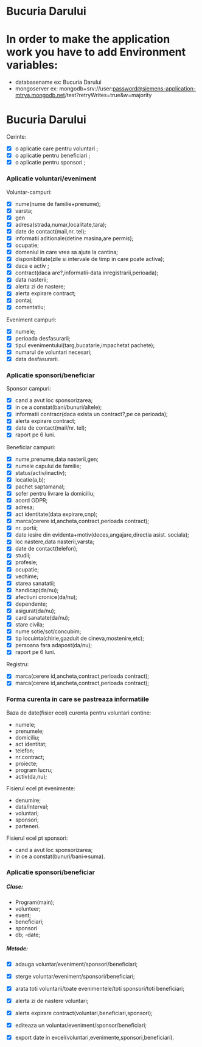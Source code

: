 # Bucuria Darului

# In order to make the application work you have to add Environment variables:
- databasename   ex: Bucuria Darului
- mongoserver    ex: mongodb+srv://user:password@siemens-application-mtrya.mongodb.net/test?retryWrites=true&w=majority


# Bucuria Darului
Cerinte:
  - [x] o aplicatie care pentru voluntari ;
  - [x] o aplicatie pentru beneficiari ;
  - [x] o aplicatie pentru sponsori ;

### Aplicatie voluntari/eveniment
 Voluntar-campuri:
 
  - [x]  nume(nume de familie+prenume); 
  - [x] varsta;
  - [x] gen
  - [x] adresa(strada,numar,localitate,tara);
  - [x] date de contact(mail,nr. tel);
  - [x] informatii aditionale(detine masina,are permis);
  - [x] ocupatie;
  - [x]  domeniul in care vrea sa ajute la cantina;
  - [x] disponibilitate(zile si intervale de timp in care poate activa);
  - [x] daca e activ ;
  - [x] contract(daca are?,informatii-data inregistrarii,perioada);
  - [x]  data nasterii;
  - [x] alerta zi de nastere;
  - [x] alerta expirare contract;
  - [x] pontaj;
  - [x] comentatiu;
 
Eveniment campuri:
  - [x] numele;
  - [x] perioada desfasurarii;
  - [x] tipul evenimentului(targ,bucatarie,impachetat pachete);
  - [x] numarul de voluntari necesari;
  - [x]  data desfasurarii.

### Aplicatie sponsori/beneficiar
Sponsor campuri:
 - [x] cand a avut loc sponsorizarea;
 - [x] in ce a constat(bani/bunuri/altele);
 - [x] informatii contracr(daca exista un contract?,pe ce perioada);
 - [x] alerta expirare contract;
 - [x] date de contact(mail/nr. tel);
 - [x] raport pe 6 luni.
  
Beneficiar campuri:
 - [x] nume,prenume,data nasterii,gen;
 - [x] numele capului de familie;
 - [x] status(activ/inactiv);
 - [x] locatie(a,b);
 - [x] pachet saptamanal;
 - [x] sofer pentru livrare la domiciliu;
 - [x] acord GDPR;
 - [x] adresa;
 - [x] act identitate(data expirare,cnp);
 - [x]  marca(cerere id,ancheta,contract,perioada contract);
 - [x] nr. portii;
 - [x] date iesire din evidenta+motiv(deces,angajare,directia asist. sociala);
 - [x] loc nastere,data nasterii,varsta;
 - [x] date de contact(telefon);
 - [x] studii;
 - [x] profesie;
 - [x] ocupatie;
 - [x] vechime;
 - [x] starea sanatatii;
 - [x] handicap(da/nu);
 - [x] afectiuni cronice(da/nu);
 - [x] dependente;
 - [x] asigurat(da/nu);
 - [x] card sanatate(da/nu);
 - [x] stare civila;
 - [x] nume sotie/sot/concubim;
 - [x] tip locuinta(chirie,gazduit de cineva,mostenire,etc);
 - [x] persoana fara adapost(da/nu);
 - [x] raport pe 6 luni.

Registru:
- [x]  marca(cerere id,ancheta,contract,perioada contract);
- [x]  marca(cerere id,ancheta,contract,perioada contract);
 
### Forma curenta in care se pastreaza informatiile
Baza de date(fisier ecel) curenta pentru voluntari contine:
- numele;
- prenumele;
- domiciliu;
- act identitat;
- telefon;
- nr.contract;
- proiecte;
- program lucru;
- activ(da,nu);

Fisierul ecel pt evenimente:
- denumire;
- data/interval;
- voluntari;
- sponsori;
- parteneri.

Fisierul ecel pt sponsori:
- cand a avut loc sponsorizarea;
- in ce a constat(bunuri/bani=>suma).

### Aplicatie sponsori/beneficiar
##### Clase:
- Program(main);
- volunteer;
- event;
- beneficiari;
- sponsori
- db;
 -date;
 ##### Metode:
 - [x] adauga voluntar/eveniment/sponsori/beneficiari;
 - [x] sterge voluntar/eveniment/sponsori/beneficiari;
 - [x] arata toti voluntarii/toate evenimentele/toti sponsori/toti beneficiari;
 - [x] alerta zi de nastere voluntari;
 - [x] alerta expirare contract(voluntari,beneficiari,sponsori);
 - [x] editeaza un voluntar/eveniment/sponsor/beneficiari;
 - [x] export date in excel(voluntari,evenimente,sponsori,beneficiari).


